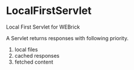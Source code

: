 # LocalFirstServlet
Local First Servlet for WEBrick

A Servlet returns responses with following priority.

1. local files
2. cached responses
3. fetched content

